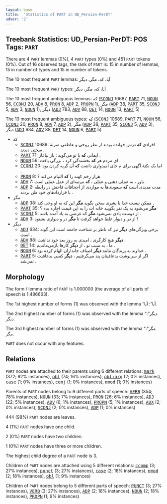 ```yaml
---
layout: base
title:  'Statistics of PART in UD_Persian-PerDT'
udver: '2'
---
```


## Treebank Statistics: UD_Persian-PerDT: POS Tags: `PART`

There are 4 `PART` lemmas (0%), 4 `PART` types (0%) and 451 `PART` tokens (0%).
Out of 16 observed tags, the rank of `PART` is: 15 in number of lemmas, 15 in number of types and 15 in number of tokens.

The 10 most frequent `PART` lemmas: آیا، که، مگر، دیگر

The 10 most frequent `PART` types:  آیا، که، مگر، دیگر

The 10 most frequent ambiguous lemmas: که (<tt><a href="fa_perdt-pos-SCONJ.html">SCONJ</a></tt> 10687, <tt><a href="fa_perdt-pos-PART.html">PART</a></tt> 71, <tt><a href="fa_perdt-pos-NOUN.html">NOUN</a></tt> 56, <tt><a href="fa_perdt-pos-CCONJ.html">CCONJ</a></tt> 20, <tt><a href="fa_perdt-pos-ADV.html">ADV</a></tt> 8, <tt><a href="fa_perdt-pos-PRON.html">PRON</a></tt> 8, <tt><a href="fa_perdt-pos-ADP.html">ADP</a></tt> 2, <tt><a href="fa_perdt-pos-PROPN.html">PROPN</a></tt> 1), مگر (<tt><a href="fa_perdt-pos-ADP.html">ADP</a></tt> 38, <tt><a href="fa_perdt-pos-PART.html">PART</a></tt> 35, <tt><a href="fa_perdt-pos-SCONJ.html">SCONJ</a></tt> 5, <tt><a href="fa_perdt-pos-ADV.html">ADV</a></tt> 3, <tt><a href="fa_perdt-pos-NOUN.html">NOUN</a></tt> 1), دیگر (<tt><a href="fa_perdt-pos-ADJ.html">ADJ</a></tt> 783, <tt><a href="fa_perdt-pos-ADV.html">ADV</a></tt> 88, <tt><a href="fa_perdt-pos-DET.html">DET</a></tt> 14, <tt><a href="fa_perdt-pos-NOUN.html">NOUN</a></tt> 13, <tt><a href="fa_perdt-pos-PART.html">PART</a></tt> 5)

The 10 most frequent ambiguous types:  که (<tt><a href="fa_perdt-pos-SCONJ.html">SCONJ</a></tt> 10689, <tt><a href="fa_perdt-pos-PART.html">PART</a></tt> 71, <tt><a href="fa_perdt-pos-NOUN.html">NOUN</a></tt> 56, <tt><a href="fa_perdt-pos-CCONJ.html">CCONJ</a></tt> 20, <tt><a href="fa_perdt-pos-PRON.html">PRON</a></tt> 8, <tt><a href="fa_perdt-pos-ADV.html">ADV</a></tt> 7, <tt><a href="fa_perdt-pos-ADP.html">ADP</a></tt> 2), مگر (<tt><a href="fa_perdt-pos-ADP.html">ADP</a></tt> 38, <tt><a href="fa_perdt-pos-PART.html">PART</a></tt> 35, <tt><a href="fa_perdt-pos-SCONJ.html">SCONJ</a></tt> 5, <tt><a href="fa_perdt-pos-ADV.html">ADV</a></tt> 3), دیگر (<tt><a href="fa_perdt-pos-ADJ.html">ADJ</a></tt> 634, <tt><a href="fa_perdt-pos-ADV.html">ADV</a></tt> 88, <tt><a href="fa_perdt-pos-DET.html">DET</a></tt> 14, <tt><a href="fa_perdt-pos-NOUN.html">NOUN</a></tt> 6, <tt><a href="fa_perdt-pos-PART.html">PART</a></tt> 5)


* که
  * <tt><a href="fa_perdt-pos-SCONJ.html">SCONJ</a></tt> 10689: افرادی <b>که</b> درس خوانده بودند از نظر روحی و عاطفی ضربهٔ سختی دیدند .
  * <tt><a href="fa_perdt-pos-PART.html">PART</a></tt> 71: ایمانی <b>که</b> با تو می‌گوید : باز بیاغاز .
  * <tt><a href="fa_perdt-pos-NOUN.html">NOUN</a></tt> 56: ای مردم هر <b>که</b> بخشندگی کرد ، بزرگی یافت .
  * <tt><a href="fa_perdt-pos-CCONJ.html">CCONJ</a></tt> 20: اما یک نکتهٔ آگهی برای م جای امیدواری داشت <b>که</b> آن گریه کردن بود .
  * <tt><a href="fa_perdt-pos-PRON.html">PRON</a></tt> 8: هزار زخم کهنه را <b>که</b> التیام می‌کند ؟
  * <tt><a href="fa_perdt-pos-ADV.html">ADV</a></tt> 7: باور ، نه عملی ذهنی و عقلی ، <b>که</b> مرتبه‌ای از عقل عملی است .
  * <tt><a href="fa_perdt-pos-ADP.html">ADP</a></tt> 2: مدت مدیدی است <b>که</b> سعودی‌ها به مواردی از اجحافات فاحش در رابطه با قراردادهای خود ظن بردند .
* مگر
  * <tt><a href="fa_perdt-pos-ADP.html">ADP</a></tt> 38: ممکن نیست خدا با بشری سخن بگوید <b>مگر</b> این که به او وحی کند .
  * <tt><a href="fa_perdt-pos-PART.html">PART</a></tt> 35: <b>مگر</b> می‌شود به یک نفر بگویید خانه‌ ات را به این قیمت اجاره بده ؟
  * <tt><a href="fa_perdt-pos-SCONJ.html">SCONJ</a></tt> 5: از دوست یادی نمی‌شود <b>مگر</b> که غرضی به یاد آمده باشد .
  * <tt><a href="fa_perdt-pos-ADV.html">ADV</a></tt> 3: از در و دیوار غلط خواهد گرفت تا <b>مگر</b> در و دیواری بشنود !
* دیگر
  * <tt><a href="fa_perdt-pos-ADJ.html">ADJ</a></tt> 634: برخی ویژگی‌های <b>دیگر</b> نیز که ناظر بر شناخت جامعه است این گونه است .
  * <tt><a href="fa_perdt-pos-ADV.html">ADV</a></tt> 88: <b>دیگر</b> هیچ کارگری ، امیدی به روز بعد خود نداشت .
  * <tt><a href="fa_perdt-pos-DET.html">DET</a></tt> 14: ما ، به سبب تو ، از <b>دیگر</b> کارها بازمی‌ماندیم .
  * <tt><a href="fa_perdt-pos-NOUN.html">NOUN</a></tt> 6: خداوند به پرندگان مانند <b>دیگر</b> اصناف جانداران الهام کرده بود .
  * <tt><a href="fa_perdt-pos-PART.html">PART</a></tt> 5: اگر از سرنوشت بدعاقبتان پند می‌گرفتیم ، <b>دیگر</b> کسی بدعاقبت نمی‌شد .

## Morphology

The form / lemma ratio of `PART` is 1.000000 (the average of all parts of speech is 1.486663).

The 1st highest number of forms (1) was observed with the lemma “آیا”: آیا.

The 2nd highest number of forms (1) was observed with the lemma “دیگر”: دیگر.

The 3rd highest number of forms (1) was observed with the lemma “مگر”: مگر.

`PART` does not occur with any features.


## Relations

`PART` nodes are attached to their parents using 6 different relations: <tt><a href="fa_perdt-dep-mark.html">mark</a></tt> (372; 82% instances), <tt><a href="fa_perdt-dep-obl.html">obl</a></tt> (74; 16% instances), <tt><a href="fa_perdt-dep-obl-arg.html">obl:arg</a></tt> (2; 0% instances), <tt><a href="fa_perdt-dep-case.html">case</a></tt> (1; 0% instances), <tt><a href="fa_perdt-dep-conj.html">conj</a></tt> (1; 0% instances), <tt><a href="fa_perdt-dep-nmod.html">nmod</a></tt> (1; 0% instances)

Parents of `PART` nodes belong to 9 different parts of speech: <tt><a href="fa_perdt-pos-VERB.html">VERB</a></tt> (354; 78% instances), <tt><a href="fa_perdt-pos-NOUN.html">NOUN</a></tt> (33; 7% instances), <tt><a href="fa_perdt-pos-PRON.html">PRON</a></tt> (26; 6% instances), <tt><a href="fa_perdt-pos-ADJ.html">ADJ</a></tt> (22; 5% instances), <tt><a href="fa_perdt-pos-ADV.html">ADV</a></tt> (6; 1% instances), <tt><a href="fa_perdt-pos-PROPN.html">PROPN</a></tt> (5; 1% instances), <tt><a href="fa_perdt-pos-AUX.html">AUX</a></tt> (2; 0% instances), <tt><a href="fa_perdt-pos-SCONJ.html">SCONJ</a></tt> (2; 0% instances), <tt><a href="fa_perdt-pos-ADP.html">ADP</a></tt> (1; 0% instances)

444 (98%) `PART` nodes are leaves.

4 (1%) `PART` nodes have one child.

2 (0%) `PART` nodes have two children.

1 (0%) `PART` nodes have three or more children.

The highest child degree of a `PART` node is 3.

Children of `PART` nodes are attached using 5 different relations: <tt><a href="fa_perdt-dep-ccomp.html">ccomp</a></tt> (3; 27% instances), <tt><a href="fa_perdt-dep-punct.html">punct</a></tt> (3; 27% instances), <tt><a href="fa_perdt-dep-case.html">case</a></tt> (2; 18% instances), <tt><a href="fa_perdt-dep-nmod.html">nmod</a></tt> (2; 18% instances), <tt><a href="fa_perdt-dep-obl.html">obl</a></tt> (1; 9% instances)

Children of `PART` nodes belong to 5 different parts of speech: <tt><a href="fa_perdt-pos-PUNCT.html">PUNCT</a></tt> (3; 27% instances), <tt><a href="fa_perdt-pos-VERB.html">VERB</a></tt> (3; 27% instances), <tt><a href="fa_perdt-pos-ADP.html">ADP</a></tt> (2; 18% instances), <tt><a href="fa_perdt-pos-NOUN.html">NOUN</a></tt> (2; 18% instances), <tt><a href="fa_perdt-pos-PROPN.html">PROPN</a></tt> (1; 9% instances)


